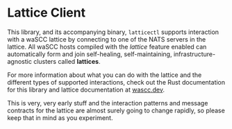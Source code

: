 # Lattice Client

This library, and its accompanying binary, `latticectl` supports interaction with a waSCC lattice by connecting to one of the NATS servers in the lattice. All waSCC hosts compiled with the _lattice_ feature enabled can automatically form and join self-healing, self-maintaining, infrastructure-agnostic clusters called **lattices**.

For more information about what you can do with the lattice and the different types of supported interactions, check out the Rust  documentation for this library and lattice documentation at [wascc.dev](https://wascc.dev/docs/lattice/overview/).

This is very, very early stuff and the interaction patterns and message contracts for the lattice are almost surely going to change rapidly, so please keep that in mind as you experiment.
